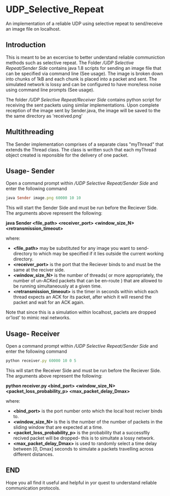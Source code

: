 # UDP_Selective_Repeat
An implementation of a reliable UDP using selective repeat to send/receive an image file on localhost.

## Introduction
This is meant to be an excercise to better understand reliable communiction methods such as selective repeat. The Folder */UDP Selective Repeat/Sender Side* contains java 1.8 scripts for sending an image file that can be specified via command line (See usage). The image is broken down into chunks of 1kB and each chunk is placed into a packet and sent. The simulated network is lossy and can be configured to have more/less noise using command line prompts (See usage).

The folder */UDP Selective Repeat/Receiver Side* contains python script for receiving the sent packets using similar  implementations. Upon complete reception of the image sent by Sender.java, the image will be saved to the the same directory as 'received.png'

## Multithreading
The Sender implementation comprises of a separate class "myThread" that extends the Thread class. The class is written such that each myThread object created is reponsible for the delivery of one packet.

## Usage- Sender
Open a command prompt within */UDP Selective Repeat/Sender Side* and enter the following command
```ruby
java Sender image.png 60000 10 10
```
This will start the Sender Side and must be run before the Reciever Side. The arguments above represent the following:

**java Sender <file_path> <receiver_port> <window_size_N> <retransmission_timeout>**

where:
- **<file_path>** may be substituted for any image you want to send- directory to which may be specified if it lies outside the current working directory.
- **<receiver_port>** is the port that the Reciever binds to and must be the same at the reciver side.
- **<window_size_N>** is the number of threads( or more appropriately, the number of un-ACKed packets that can be en-route ) that are allowed to be running simultaneously at a given time.
- **<retransmission_timeout>** is the timer in seconds within which each thread expects an ACK for its packet, after which it will resend the packet and wait for an ACK again.

Note that since this is a simulation within localhost, paclets are dropped or'lost' to mimic real networks.

## Usage- Receiver
Open a command prompt within */UDP Selective Repeat/Sender Side* and enter the following command
```ruby
python receiver.py 60000 10 0 5
```
This will start the Receiver Side and must be run before the Reciever Side. The arguments above represent the following:

**python receiver.py <bind_port> <window_size_N> <packet_loss_probability_p> <max_packet_delay_Dmax>**

where:
- **<bind_port>** is the port number onto which the local host reciver binds to.
- **<window_size_N>** is the is the number of the number of packets in the sliding window that are expected at a time.
- **<packet_loss_probability_p>** is the probability that a successflly recived packet will be dropped- this is to simultate a lossy network.
- **<max_packet_delay_Dmax>** is used to randomly select a time delay between [0, Dmax] seconds to simulate a packets travelling across different distances.

## END
Hope you all find it useful and helpful in yor quest to understand reliable communication protocols.
